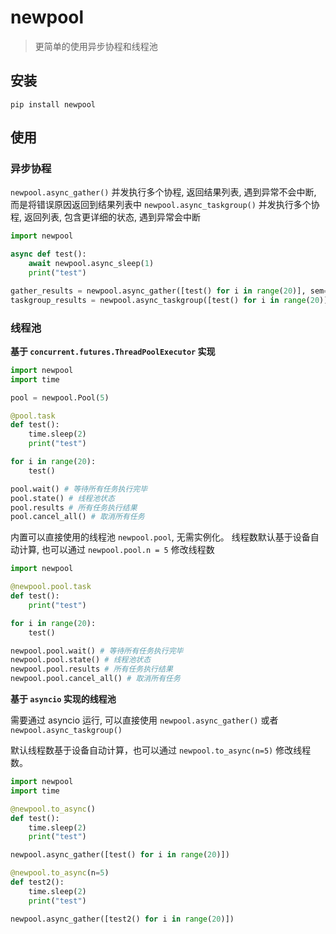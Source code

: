 # newpool

>更简单的使用异步协程和线程池

## 安装

```
pip install newpool
```

## 使用

### 异步协程

`newpool.async_gather()` 并发执行多个协程, 返回结果列表, 遇到异常不会中断, 而是将错误原因返回到结果列表中
`newpool.async_taskgroup()` 并发执行多个协程, 返回列表, 包含更详细的状态, 遇到异常会中断

```py
import newpool

async def test():
    await newpool.async_sleep(1)
    print("test")

gather_results = newpool.async_gather([test() for i in range(20)], sem=5) # sem 为并发协程数
taskgroup_results = newpool.async_taskgroup([test() for i in range(20)]) # 此处没有使用 sem, 默认基于设备自动计算并发协程数
```

### 线程池

**基于 `concurrent.futures.ThreadPoolExecutor` 实现**

```py
import newpool
import time

pool = newpool.Pool(5)

@pool.task
def test():
    time.sleep(2)
    print("test")

for i in range(20):
    test()

pool.wait() # 等待所有任务执行完毕
pool.state() # 线程池状态
pool.results # 所有任务执行结果
pool.cancel_all() # 取消所有任务
```

内置可以直接使用的线程池 `newpool.pool`, 无需实例化。
线程数默认基于设备自动计算, 也可以通过 `newpool.pool.n = 5` 修改线程数 

```py
import newpool

@newpool.pool.task
def test():
    print("test")

for i in range(20):
    test()

newpool.pool.wait() # 等待所有任务执行完毕
newpool.pool.state() # 线程池状态
newpool.pool.results # 所有任务执行结果
newpool.pool.cancel_all() # 取消所有任务
```

**基于 `asyncio` 实现的线程池**

需要通过 asyncio 运行, 可以直接使用 `newpool.async_gather()` 或者 `newpool.async_taskgroup()`

默认线程数基于设备自动计算，也可以通过 `newpool.to_async(n=5)` 修改线程数。

```py
import newpool
import time

@newpool.to_async()
def test():
    time.sleep(2)
    print("test")

newpool.async_gather([test() for i in range(20)])

@newpool.to_async(n=5)
def test2():
    time.sleep(2)
    print("test")

newpool.async_gather([test2() for i in range(20)])
```
